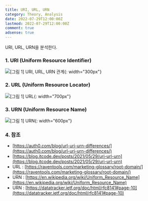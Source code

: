 ```yaml
---
title: URI, URL, URN
category: Theory, Analysis
date: 2022-07-29T12:00:00Z
lastmod: 2022-07-29T12:00:00Z
comment: true
adsense: true
---
```


URI, URL, URN을 분석한다.

### 1. URI (Uniform Resource Identifier)

![[그림 1] URI, URL, URN 관계]({{site.baseurl}}/images/theory_analysis/URI_URL_URN/URI_URL_URN.PNG){: width="300px"}

### 2. URL (Uniform Resource Locator)

![[그림 1] URL]({{site.baseurl}}/images/theory_analysis/URI_URL_URN/URL.PNG){: width="700px"}

### 3. URN (Uniform Resource Name)

![[그림 1] URN]({{site.baseurl}}/images/theory_analysis/URI_URL_URN/URN.PNG){: width="600px"}

### 4. 참조

* [https://auth0.com/blog/url-uri-urn-differences/](https://auth0.com/blog/url-uri-urn-differences/)
* [https://blog.itcode.dev/posts/2021/05/29/uri-url-urn](https://blog.itcode.dev/posts/2021/05/29/uri-url-urn)
* URL : [https://raventools.com/marketing-glossary/root-domain/](https://raventools.com/marketing-glossary/root-domain/)
* URN : [https://en.wikipedia.org/wiki/Uniform_Resource_Name](https://en.wikipedia.org/wiki/Uniform_Resource_Name)
* URN : [https://datatracker.ietf.org/doc/html/rfc8141#page-10](https://datatracker.ietf.org/doc/html/rfc8141#page-10)